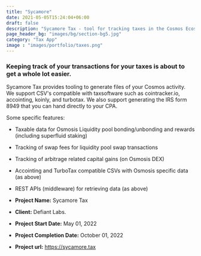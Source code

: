 ```yaml
---
title: "Sycamore"
date: 2021-05-05T15:24:04+06:00
draft: false
description: "Sycamore Tax - tool for tracking taxes in the Cosmos Ecosystem"
page_header_bg: "images/bg/section-bg5.jpg"
category: "Tax App"
image : "images/portfolio/taxes.png"
---
```



### Keeping track of your transactions for your taxes is about to get a whole lot easier. 

Sycamore Tax provides tooling to generate files of your Cosmos activity. We support CSV's compatible with taxsoftware such as cointracker.io, accointing, koinly, and turbotax.  We also support generating the IRS form 8949 that you can hand directly to your CPA. 

Some specific features:
- Taxable data for Osmosis Liquidity pool bonding/unbonding and rewards (including superfluid staking)
- Tracking of swap fees for liquidity pool swap transactions
- Tracking of arbitrage related capital gains (on Osmosis DEX)
- Accointing and TurboTax compatible CSVs with Osmosis specific data (as above)
- REST APIs (middleware) for retrieving data (as above)

- **Project Name:** Sycamore Tax
- **Client:** Defiant Labs.
- **Project Start Date:** May 01, 2022
- **Project Completion Date:** October 01, 2022
- **Project url:** https://sycamore.tax